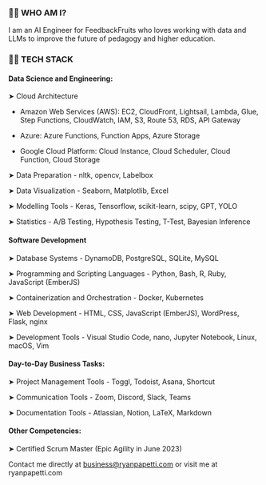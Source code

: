 <!-- ### Hi there 👋 -->

<!--
**ryanpapetti/ryanpapetti** is a ✨ _special_ ✨ repository because its `README.md` (this file) appears on your GitHub profile.

Here are some ideas to get you started:

- 🔭 I’m currently working on ...
- 🌱 I’m currently learning ...
- 👯 I’m looking to collaborate on ...
- 🤔 I’m looking for help with ...
- 💬 Ask me about ...
- 📫 How to reach me: ...
- 😄 Pronouns: ...
- ⚡ Fun fact: ...
-->


### 🧑‍💼 WHO AM I?
I am an AI Engineer for FeedbackFruits who loves working with data and LLMs to improve the future of pedagogy and higher education.

### 🧑‍💻 TECH STACK

#### Data Science and Engineering:
➤ Cloud Architecture

- Amazon Web Services (AWS):  EC2, CloudFront, Lightsail, Lambda, Glue, Step Functions, CloudWatch, IAM, S3, Route 53, RDS, API Gateway

- Azure: Azure Functions, Function Apps, Azure Storage

- Google Cloud Platform: Cloud Instance, Cloud Scheduler, Cloud Function, Cloud Storage

➤ Data Preparation - nltk, opencv, Labelbox

➤ Data Visualization -  Seaborn, Matplotlib, Excel

➤ Modelling Tools - Keras, Tensorflow, scikit-learn, scipy, GPT, YOLO

➤ Statistics -  A/B Testing, Hypothesis Testing, T-Test, Bayesian Inference

#### Software Development
➤ Database Systems - DynamoDB, PostgreSQL, SQLite, MySQL

➤ Programming and Scripting Languages - Python, Bash, R, Ruby, JavaScript (EmberJS)

➤ Containerization and Orchestration - Docker, Kubernetes

➤ Web Development - HTML, CSS, JavaScript (EmberJS), WordPress, Flask, nginx

➤ Development Tools - Visual Studio Code, nano, Jupyter Notebook, Linux, macOS, Vim


#### Day-to-Day Business Tasks: 
➤ Project Management Tools - Toggl, Todoist, Asana, Shortcut

➤ Communication Tools - Zoom, Discord, Slack, Teams

➤ Documentation Tools - Atlassian, Notion, LaTeX, Markdown


#### Other Competencies: 

➤ Certified Scrum Master (Epic Agility in June 2023)

Contact me directly at business@ryanpapetti.com or visit me at ryanpapetti.com
